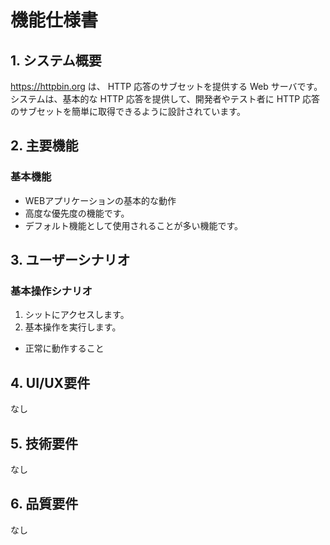 # 機能仕様書

## 1. システム概要
https://httpbin.org は、 HTTP 応答のサブセットを提供する Web サーバです。システムは、基本的な HTTP 応答を提供して、開発者やテスト者に HTTP 応答のサブセットを簡単に取得できるように設計されています。

## 2. 主要機能
### 基本機能
* WEBアプリケーションの基本的な動作
* 高度な優先度の機能です。
* デフォルト機能として使用されることが多い機能です。

## 3. ユーザーシナリオ
### 基本操作シナリオ
1. シットにアクセスします。
2. 基本操作を実行します。
* 正常に動作すること

## 4. UI/UX要件
なし

## 5. 技術要件
なし

## 6. 品質要件
なし